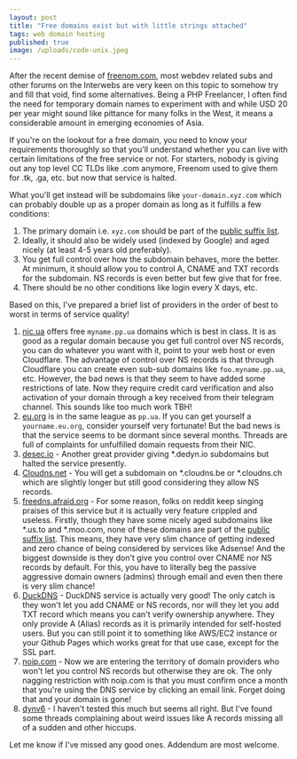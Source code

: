 ```yaml
---
layout: post
title: "Free domains exist but with little strings attached"
tags: web domain hosting
published: true
image: /uploads/code-unix.jpeg
---
```


After the recent demise of [freenom.com](https://freenom.com/), most webdev related subs and other forums on the Interwebs are very keen on this topic to somehow try and fill that void, find some alternatives. Being a PHP Freelancer, I often find the need for temporary domain names to experiment with and while USD 20 per year might sound like pittance for many folks in the West, it means a considerable amount in emerging economies of Asia.

If you're on the lookout for a free domain, you need to know your requirements thoroughly so that you'll understand whether you can live with certain limitations of the free service or not. For starters, nobody is giving out any top level CC TLDs like .com anymore, Freenom used to give them for .tk, .ga, etc. but now that service is halted.

What you'll get instead will be subdomains like `your-domain.xyz.com` which can probably double up as a proper domain as long as it fulfills a few conditions:

1. The primary domain i.e. `xyz.com` should be part of the [public suffix list](https://publicsuffix.org/list/public_suffix_list.dat).
2. Ideally, it should also be widely used (indexed by Google) and aged nicely (at least 4-5 years old preferably).
3. You get full control over how the subdomain behaves, more the better. At minimum, it should allow you to control A, CNAME and TXT records for the subdomain. NS records is even better but few give that for free.
4. There should be no other conditions like login every X days, etc.

Based on this, I've prepared a brief list of providers in the order of best to worst in terms of service quality!

1. [nic.ua](https://nic.ua/en/domains/.pp.ua) offers free `myname.pp.ua` domains which is best in class. It is as good as a regular domain because you get full control over NS records, you can do whatever you want with it, point to your web host or even Cloudflare. The advantage of control over NS records is that through Cloudflare you can create even sub-sub domains like `foo.myname.pp.ua`, etc. However, the bad news is that they seem to have added some restrictions of late. Now they require credit card verification and also activation of your domain through a key received from their telegram channel. This sounds like too much work TBH!
2. [eu.org](https://nic.eu.org/arf/en/domain/new/) is in the same league as `pp.ua`. If you can get yourself a `yourname.eu.org`, consider yourself very fortunate! But the bad news is that the service seems to be dormant since several months. Threads are full of complaints for unfulfilled domain requests from their NIC.
3. [desec.io](https://desec.io/domains) - Another great provider giving *.dedyn.io subdomains but halted the service presently.
4. [Cloudns.net](http://www.cloudns.net) - You will get a subdomain on *.cloudns.be or *.cloudns.ch which are slightly longer but still good considering they allow NS records.
5. [freedns.afraid.org](https://freedns.afraid.org/) - For some reason, folks on reddit keep singing praises of this service but it is actually very feature crippled and useless. Firstly, though they have some nicely aged subdomains like *.us.to and *.moo.com, none of these domains are part of the [public suffix list](https://publicsuffix.org/list/public_suffix_list.dat). This means, they have very slim chance of getting indexed and zero chance of being considered by services like Adsense! And the biggest downside is they don't give you control over CNAME nor NS records by default. For this, you have to literally beg the passive aggressive domain owners (admins) through email and even then there is very slim chance!
6. [DuckDNS](https://www.duckdns.org/) - DuckDNS service is actually very good! The only catch is they won't let you add CNAME or NS records, nor will they let you add TXT record which means you can't verify ownership anywhere. They only provide A (Alias) records as it is primarily intended for self-hosted users. But you can still point it to something like AWS/EC2 instance or your Github Pages which works great for that use case, except for the SSL part.
7. [noip.com](https://www.noip.com/) - Now we are entering the territory of domain providers who won't let you control NS records but otherwise they are ok. The only nagging restriction with noip.com is that you must confirm once a month that you're using the DNS service by clicking an email link. Forget doing that and your domain is gone!
8. [dynv6](https://dynv6.com/) - I haven't tested this much but seems all right. But I've found some threads complaining about weird issues like A records missing all of a sudden and other hiccups.

Let me know if I've missed any good ones. Addendum are most welcome.